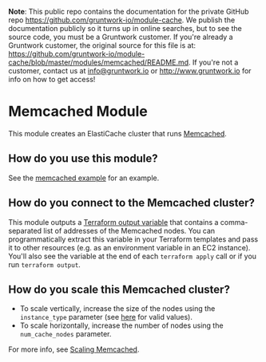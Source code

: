 **Note**: This public repo contains the documentation for the private GitHub repo <https://github.com/gruntwork-io/module-cache>.
We publish the documentation publicly so it turns up in online searches, but to see the source code, you must be a Gruntwork customer.
If you're already a Gruntwork customer, the original source for this file is at: <https://github.com/gruntwork-io/module-cache/blob/master/modules/memcached/README.md>.
If you're not a customer, contact us at <info@gruntwork.io> or <http://www.gruntwork.io> for info on how to get access!

# Memcached Module

This module creates an ElastiCache cluster that runs [Memcached](https://memcached.org/).

## How do you use this module?

See the [memcached example](/examples/memcached) for an example. 

## How do you connect to the Memcached cluster?

This module outputs a [Terraform output variable](https://www.terraform.io/intro/getting-started/outputs.html) that
contains a comma-separated list of addresses of the Memcached nodes. You can programmatically extract this variable in 
your Terraform templates and pass it to other resources (e.g. as an environment variable in an EC2 instance). You'll 
also see the variable at the end of each `terraform apply` call or if you run `terraform output`.

## How do you scale this Memcached cluster?

* To scale vertically, increase the size of the nodes using the `instance_type` parameter (see 
  [here](https://aws.amazon.com/elasticache/details/#Available_Cache_Node_Types) for valid values). 
* To scale horizontally, increase the number of nodes using the `num_cache_nodes` parameter.  

For more info, see [Scaling Memcached](http://docs.aws.amazon.com/AmazonElastiCache/latest/UserGuide/Scaling.Memcached.html).